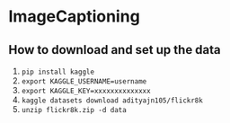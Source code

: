 # **ImageCaptioning**

## **How to download and set up the data**

1. `pip install kaggle`
2. `export KAGGLE_USERNAME=username`
3. `export KAGGLE_KEY=xxxxxxxxxxxxxx`
4. `kaggle datasets download adityajn105/flickr8k`
5. `unzip flickr8k.zip -d data`